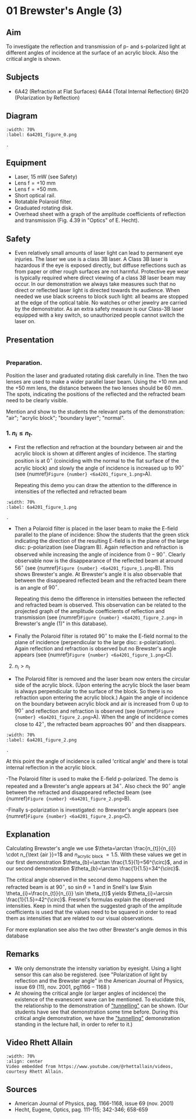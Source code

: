 # 01 Brewster's Angle (3) 

  
## Aim   
 To investigate the reflection and transmission of p- and s-polarized light at different angles of incidence at the surface of an acrylic block. Also the critical angle is shown.    
  
## Subjects   
* 6A42 (Refraction at Flat Surfaces) 6A44 (Total Internal Reflection) 6H20 (Polarization by Reflection)   

## Diagram
   
```{figure} figures/figure_0.png
:width: 70%  
:label: 6a4201_figure_0.png  

. 
```
     
## Equipment   
- Laser, $15 \mathrm{~mW}$ (see Safety)
- Lens $\mathrm{f}=+10 \mathrm{~mm}$
- Lens $\mathrm{f}=+50 \mathrm{~mm}$.
- Short optical rail.
- Rotatable Polaroid filter.
- Graduated rotating disk.
- Overhead sheet with a graph of the amplitude coefficients of reflection and transmission (Fig. 4.39 in "Optics" of E. Hecht).  
  
## Safety   
 
- Even relatively small amounts of laser light can lead to permanent eye injuries. The laser we use is a class 3B laser. A Class 3B laser is hazardous if the eye is exposed directly, but diffuse reflections such as from paper or other rough surfaces are not harmful. Protective eye wear is typically required where direct viewing of a class $3 B$ laser beam may occur. In our demonstration we always take measures such that no direct or reflected laser light is directed towards the audience. When needed we use black screens to block such light: all beams are stopped at the edge of the optical table. No watches or other jewelry are carried by the demonstrator. As an extra safety measure is our Class-3B laser equipped with a key switch, so unauthorized people cannot switch the laser on.
    
  
## Presentation

```{iframe} https://www.youtube.com/embed/_OfXNZzgFr4?si=adsBQ7dZleDPpNUT
```

### Preparation.

Position the laser and graduated rotating disk carefully in line. Then the two lenses are used to make a wider parallel laser beam. Using the $+10 \mathrm{~mm}$ and the $+50 \mathrm{~mm}$ lens, the distance between the two lenses should be $60 \mathrm{~mm}$. The spots, indicating the positions of the reflected and the refracted beam need to be clearly visible.

Mention and show to the students the relevant parts of the demonstration: "air"; "acrylic block"; "boundary layer"; "normal".

### 1. $n_{i} \leq n_t$.

- First the reflection and refraction at the boundary between air and the acrylic block is shown at different angles of incidence. The starting position is at $0^{\circ}$ (coinciding with the normal to the flat surface of the acrylic block) and slowly the angle of incidence is increased up to $90^{\circ}$ (see {numref}`Figure {number} <6a4201_figure_1.png>`A).

    Repeating this demo you can draw the attention to the difference in intensities of the reflected and refracted beam
```{figure} figures/figure_1.png
:width: 70%  
:label: 6a4201_figure_1.png  

. 
```
- Then a Polaroid filter is placed in the laser beam to make the E-field parallel to the plane of incidence: Show the students that the green stick indicating the direction of the resulting E-field is in the plane of the large disc: p-polarization (see Diagram B). Again reflection and refraction is observed while increasing the angle of incidence from $0-90^{\circ}$. Clearly observable now is the disappearance of the reflected beam at around $56^{\circ}$ (see {numref}`Figure {number} <6a4201_figure_1.png>`B). This shows Brewster's angle. At Brewster's angle it is also observable that between the disappeared reflected beam and the refracted beam there is an angle of $90^{\circ}$.  

    Repeating this demo the difference in intensities between the reflected and refracted beam is observed. This observation can be related to the projected graph of the amplitude coefficients of reflection and transmission (see {numref}`Figure {number} <6a4201_figure_2.png>` in Brewster's angle (1)" in this database).

- Finally the Polaroid filter is rotated $90^{\circ}$ to make the E-field normal to the plane of incidence (perpendicular to the large disc: $s$-polarization). Again reflection and refraction is observed but no Brewster's angle appears (see {numref}`Figure {number} <6a4201_figure_1.png>`C).
2. $n_{i}>n_{t}$

- The Polaroid filter is removed and the laser beam now enters the circular side of the acrylic block. (Upon entering the acrylic block the laser beam is always perpendicular to the surface of the block. So there is no refraction upon entering the acrylic block.) Again the angle of incidence on the boundary between acrylic block and air is increased from 0 up to $90^{\circ}$ and reflection and refraction is observed (see {numref}`Figure {number} <6a4201_figure_2.png>`A). When the angle of incidence comes close to $42^{\circ}$, the refracted beam approaches $90^{\circ}$ and then disappears.

```{figure} figures/figure_2.png
:width: 70%  
:label: 6a4201_figure_2.png  

. 
```
At this point the angle of incidence is called 'critical angle' and there is total internal reflection in the acrylic block.

-The Polaroid filter is used to make the E-field p-polarized. The demo is repeated and a Brewster's angle appears at $34^{\circ}$. Also check the $90^{\circ}$ angle between the refracted and disappeared reflected beam (see {numref}`Figure {number} <6a4201_figure_2.png>`B).

-Finally s-polarization is investigated: no Brewster's angle appears (see {numref}`Figure {number} <6a4201_figure_2.png>`C).
  
## Explanation   
Calculating Brewster's angle we use $\theta=\arctan \frac{n_{t}}{n_{i}} \cdot n_{\text {air }}=1$ and $n_{\text {acrylic block }}=1.5$. With these values we get in our first demonstration $\theta_{b}=\arctan \frac{1.5}{1}=56^{\circ}$, and in our second demonstration $\theta_{b}=\arctan \frac{1}{1.5}=34^{\circ}$.

The critical angle observed in the second demo happens when the refracted beam is at $90^{\circ}$, so $\sin \theta=1$ and in Snell's law $\sin \theta_{i}=\frac{n_{t}}{n_{i}} \sin \theta_{t}$ yields $\theta_{i}=\arcsin \frac{1}{1.5}=42^{\circ}$. Fresnel's formulas explain the observed intensities. Keep in mind that when the suggested graph of the amplitude coefficients is used that the values need to be squared in order to read them as intensities that are related to our visual observations.

For more explanation see also the two other Brewster's angle demos in this database
  
## Remarks   
- We only demonstrate the intensity variation by eyesight. Using a light sensor this can also be registered. (see "Polarization of light by reflection and the Brewster angle" in the American Journal of Physics, issue 69 (11), nov. 2001, $\mathrm{pg} 1166-1168$ )
- At showing the critical angle (or larger angles of incidence) the existence of the evanescent wave can be mentioned. To elucidate this, the relationship to the demonstration of ["tunnelling"](/book/7%20modern%20physics/7A%20quantum%20effects/7A50%20Wave%20Mechanics/7A5002%20Tunneling/7A5002.md) can be shown. (Our students have see that demonstration some time before. During this critical angle demonstration, we have the ["tunnelling"](/book/7%20modern%20physics/7A%20quantum%20effects/7A50%20Wave%20Mechanics/7A5002%20Tunneling/7A5002.md) demonstration standing in the lecture hall, in order to refer to it.)
   
## Video Rhett Allain

```{iframe} https://www.youtube.com/watch?v=13_T9UZRjvA
:width: 70%
:align: center
Video embedded from https://www.youtube.com/@rhettallain/videos, courtesy Rhett Allain.
```

## Sources
 *  American Journal of Physics, pag. 1166-1168, issue 69 (nov. 2001) 
 *  Hecht, Eugene, Optics, pag. 111-115; 342-346; 658-659
  
